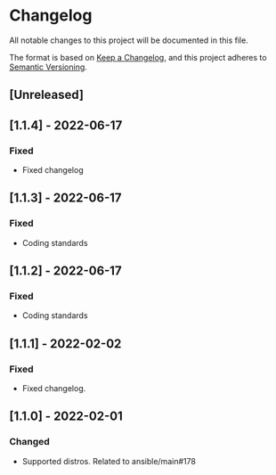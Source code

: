 # Changelog
All notable changes to this project will be documented in this file.

The format is based on [Keep a Changelog](https://keepachangelog.com/en/1.0.0/),
and this project adheres to [Semantic Versioning](https://semver.org/spec/v2.0.0.html).

## [Unreleased]

## [1.1.4] - 2022-06-17
### Fixed
- Fixed changelog

## [1.1.3] - 2022-06-17
### Fixed
- Coding standards

## [1.1.2] - 2022-06-17
### Fixed
- Coding standards

## [1.1.1] - 2022-02-02
### Fixed
- Fixed changelog.

## [1.1.0] - 2022-02-01
### Changed
- Supported distros. Related to ansible/main#178
